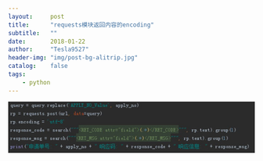 ```yaml
---
layout:     post
title:      "requests模块返回内容的encoding"
subtitle:   ""
date:       2018-01-22
author:     "Tesla9527"
header-img: "img/post-bg-alitrip.jpg"
catalog:    false
tags:
    - python
---
```

![img](/img/in-post/locust/encoding.jpg)